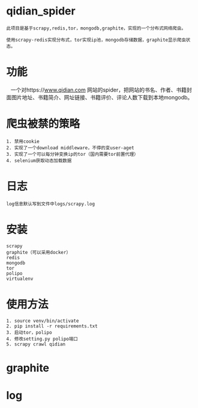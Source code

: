 # qidian_spider
    此项目是基于scrapy,redis,tor，mongodb,graphite，实现的一个分布式网络爬虫。

    使用scrapy-redis实现分布式，tor实现ip池，mongodb存储数据，graphite显示爬虫状态。

# 功能

    一个对https://www.qidian.com 网站的spider，把网站的书名、作者、书籍封面图片地址、书籍简介、网址链接、书籍评价、评论人数下载到本地mongodb。

# 爬虫被禁的策略
    1. 禁用cookie
    2. 实现了一个download middleware，不停的变user-aget
    3. 实现了一个可以每分钟变换ip的tor（国内需要tor前置代理）
    4. selenium获取动态加载数据

# 日志
    log信息默认写到文件中logs/scrapy.log

# 安装
    scrapy
    graphite（可以采用docker）
    redis
    mongodb
    tor
    polipo
    virtualenv

# 使用方法
    1. source venv/bin/activate
    2. pip install -r requirements.txt
    3. 启动tor，polipo
    4. 修改setting.py polipo端口
    5. scrapy crawl qidian

# graphite

# log

